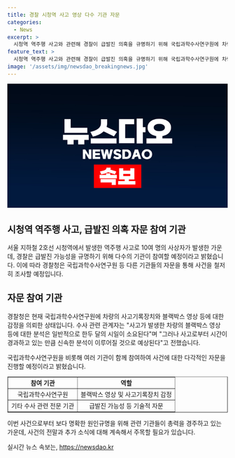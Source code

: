 ```yaml
---
title: 경찰 시청역 사고 영상 다수 기관 자문
categories:
  - News
excerpt: >
  시청역 역주행 사고와 관련해 경찰이 급발진 의혹을 규명하기 위해 국립과학수사연구원에 차량의 사고기록장치와 블랙박스 영상 등을 감정 의뢰한 것으로 전해졌다. 이에 경찰은 신속한 분석을 위해 다수 기관의 자문을 받을 예정이라고 밝혔으며, 이에 대한 관심이 뜨겁다.
feature_text: >
  시청역 역주행 사고와 관련해 경찰이 급발진 의혹을 규명하기 위해 국립과학수사연구원에 차량의 사고기록장치와 블랙박스 영상 등을 감정 의뢰한 것으로 전해졌다. 이에 경찰은 신속한 분석을 위해 다수 기관의 자문을 받을 예정이라고 밝혔으며, 이에 대한 관심이 뜨겁다.
image: '/assets/img/newsdao_breakingnews.jpg'
---
```


<p><img src="/assets/img/newsdao_breakingnews.jpg" alt="firstkoreanews 속보" /></p>

<h2>시청역 역주행 사고, 급발진 의혹 자문 참여 기관</h2>

<p data-ke-size="size16">서울 지하철 2호선 시청역에서 발생한 역주행 사고로 10여 명의 사상자가 발생한 가운데, 경찰은 급발진 가능성을 규명하기 위해 다수의 기관이 참여할 예정이라고 밝혔습니다. 이에 따라 경찰청은 국립과학수사연구원 등 다른 기관들의 자문을 통해 사건을 철저히 조사할 예정입니다.</p>

<h2>자문 참여 기관</h2>

<p data-ke-size="size16">경찰청은 현재 국립과학수사연구원에 차량의 사고기록장치와 블랙박스 영상 등에 대한 감정을 의뢰한 상태입니다. 수사 관련 관계자는 "사고가 발생한 차량의 블랙박스 영상 등에 대한 분석은 일반적으로 한두 달의 시일이 소요된다"며 "그러나 사고로부터 시간이 경과하고 있는 만큼 신속한 분석이 이루어질 것으로 예상된다"고 전했습니다.</p>

<p data-ke-size="size16">국립과학수사연구원을 비롯해 여러 기관이 함께 참여하여 사건에 대한 다각적인 자문을 진행할 예정이라고 밝혔습니다. </p>

<table style="width: 100%;" border="1">
<tbody>
<tr>
<td style="text-align: center; height: 17px;"><b>참여 기관</b></td>
<td style="text-align: center; height: 17px;"><b>역할</b></td>
</tr>
<tr>
<td style="text-align: center; height: 17px;">국립과학수사연구원</td>
<td style="text-align: center; height: 17px;">블랙박스 영상 및 사고기록장치 감정</td>
</tr>
<tr>
<td style="text-align: center; height: 17px;">기타 수사 관련 전문 기관</td>
<td style="text-align: center; height: 17px;">급발진 가능성 등 기술적 자문</td>
</tr>
</tbody>
</table>

<p data-ke-size="size16">이번 사건으로부터 보다 명확한 원인규명을 위해 관련 기관들이 총력을 경주하고 있는 가운데, 사건의 전말과 추가 소식에 대해 계속해서 주목할 필요가 있습니다.</p>
실시간 뉴스 속보는, <a href="https://newsdao.kr" rel="dofollow">https://newsdao.kr</a>


